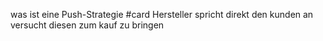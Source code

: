 was ist eine Push-Strategie #card 
Hersteller spricht direkt den kunden an versucht diesen zum kauf zu bringen
